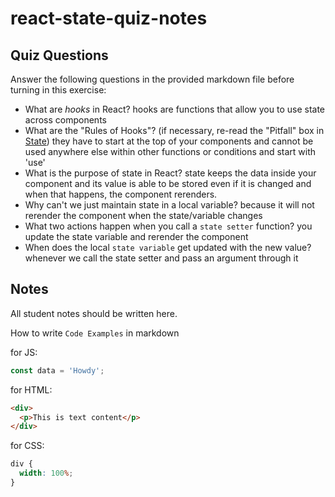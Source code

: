 # react-state-quiz-notes

## Quiz Questions

Answer the following questions in the provided markdown file before turning in this exercise:

- What are _hooks_ in React?
  hooks are functions that allow you to use state across components
- What are the "Rules of Hooks"? (if necessary, re-read the "Pitfall" box in [State](https://react.dev/learn/state-a-components-memory))
  they have to start at the top of your components and cannot be used anywhere else within other functions or conditions and start with 'use'
- What is the purpose of state in React?
  state keeps the data inside your component and its value is able to be stored even if it is changed and when that happens, the component rerenders.
- Why can't we just maintain state in a local variable?
  because it will not rerender the component when the state/variable changes
- What two actions happen when you call a `state setter` function?
  you update the state variable and rerender the component
- When does the local `state variable` get updated with the new value?
  whenever we call the state setter and pass an argument through it

## Notes

All student notes should be written here.

How to write `Code Examples` in markdown

for JS:

```javascript
const data = 'Howdy';
```

for HTML:

```html
<div>
  <p>This is text content</p>
</div>
```

for CSS:

```css
div {
  width: 100%;
}
```
